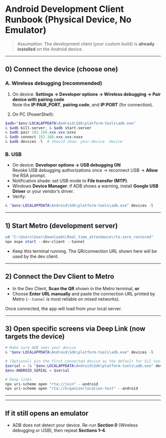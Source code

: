 # Android Development Client Runbook (Physical Device, No Emulator)

> Assumption: The development client (your custom build) is **already installed** on the Android device.

---

## 0) Connect the device (choose one)

### A. Wireless debugging (recommended)

1. On device: **Settings → Developer options → Wireless debugging → Pair device with pairing code**  
   Note the **IP:PAIR_PORT**, **pairing code**, and **IP:PORT** (for connection).

2. On PC (PowerShell):

```powershell
$adb="$env:LOCALAPPDATA\Android\Sdk\platform-tools\adb.exe"
& $adb kill-server; & $adb start-server
& $adb pair 192.168.xxx.xxx:xxxx
& $adb connect 192.168.xxx.xxx:xxxx
& $adb devices -l  # should show: your-device  device
```

### B. USB 

- On device: **Developer options → USB debugging ON**  
  Revoke USB debugging authorizations once → reconnect USB → **Allow** the RSA prompt.
- Notification shade: set USB mode to **File transfer (MTP)**.
- Windows **Device Manager**: if ADB shows a warning, install **Google USB Driver** or your vendor’s driver.
- Verify:

```powershell
& "$env:LOCALAPPDATA\Android\Sdk\platform-tools\adb.exe" devices -l
```

---

## 1) Start Metro (development server)

```powershell
cd "C:\Users\User\Downloads\Real_time_attendance\rta-zero_restored"
npx expo start --dev-client --tunnel
```

- Keep this terminal running. The QR/connection URL shown here will be used by the dev client.

---



## 2) Connect the Dev Client to Metro

- In the Dev Client, **Scan the QR** shown in the Metro terminal, **or**
- Choose **Enter URL manually** and paste the connection URL printed by Metro (`--tunnel` is most reliable on mixed networks).

Once connected, the app will load from your local server.

---

## 3) Open specific screens via Deep Link (now targets the device)

```powershell
# Make sure ADB sees your device
& "$env:LOCALAPPDATA\Android\Sdk\platform-tools\adb.exe" devices -l

# (Optional) pin the first connected device as the default for CLI tools
$serial = (& "$env:LOCALAPPDATA\Android\Sdk\platform-tools\adb.exe" devices | Select-String "device$" | % { ($_ -split "\s+")[0] } | Select -First 1)
$env:ANDROID_SERIAL = $serial

# Deep links
npx uri-scheme open "rta://join" --android
npx uri-scheme open "rta://organize/location-test" --android
```

---

---

## If it still opens an emulator

- ADB does not detect your device. Re-run **Section 0** (Wireless debugging or USB), then repeat **Sections 1–4**.
